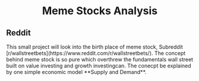 <h1 align = 'center'> 
	Meme Stocks Analysis
	</h1>
<h2>
	Reddit
	</h2>
This small project will look into the birth place of meme stock, Subreddit [r/wallstreetbets](https://www.reddit.com/r/wallstreetbets/). The concept behind meme stock is so pure which overthrew the fundamentals wall street built on value investing and growth investingcan. The conecpt be explained by one simple economic model **Supply and Demand**.
